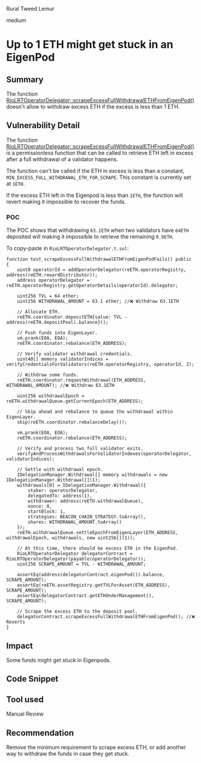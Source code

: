 Rural Tweed Lemur

medium

# Up to 1 ETH might get stuck in an EigenPod

## Summary
The function [RioLRTOperatorDelegator::scrapeExcessFullWithdrawalETHFromEigenPod()](https://github.com/sherlock-audit/2024-02-rio-network-core-protocol/blob/main/rio-sherlock-audit/contracts/restaking/RioLRTOperatorDelegator.sol#L160) doesn't allow to withdraw excess ETH if the excess is less than 1 ETH.

## Vulnerability Detail
The function [RioLRTOperatorDelegator::scrapeExcessFullWithdrawalETHFromEigenPod()](https://github.com/sherlock-audit/2024-02-rio-network-core-protocol/blob/main/rio-sherlock-audit/contracts/restaking/RioLRTOperatorDelegator.sol#L160) is a permissionless function that can be called to retrieve ETH left in excess after a full withdrawal of a validator happens.

The function can't be called if the ETH in excess is less than a constant, `MIN_EXCESS_FULL_WITHDRAWAL_ETH_FOR_SCRAPE`. This constant is currently set at `1ETH`.

If the excess ETH left in the Eigenpod is less than `1ETH`, the function will revert making it impossible to recover the funds.

### POC
The POC shows that withdrawing `63.1ETH` when two validators have `64ETH` deposited will making it impossible to retrieve the remaining `0.9ETH`.

To copy-paste in `RioLRTOperatorDelegator.t.sol`:
```solidity
function test_scrapeExcessFullWithdrawalETHFromEigenPodFails() public {
    uint8 operatorId = addOperatorDelegator(reETH.operatorRegistry, address(reETH.rewardDistributor));
    address operatorDelegator = reETH.operatorRegistry.getOperatorDetails(operatorId).delegator;

    uint256 TVL = 64 ether;
    uint256 WITHDRAWAL_AMOUNT = 63.1 ether; //❌ Withdraw 63.1ETH

    // Allocate ETH.
    reETH.coordinator.depositETH{value: TVL - address(reETH.depositPool).balance}();

    // Push funds into EigenLayer.
    vm.prank(EOA, EOA);
    reETH.coordinator.rebalance(ETH_ADDRESS);

    // Verify validator withdrawal credentials.
    uint40[] memory validatorIndices = verifyCredentialsForValidators(reETH.operatorRegistry, operatorId, 2);

    // Withdraw some funds.
    reETH.coordinator.requestWithdrawal(ETH_ADDRESS, WITHDRAWAL_AMOUNT); //❌ Withdraw 63.1ETH

    uint256 withdrawalEpoch = reETH.withdrawalQueue.getCurrentEpoch(ETH_ADDRESS);

    // Skip ahead and rebalance to queue the withdrawal within EigenLayer.
    skip(reETH.coordinator.rebalanceDelay());

    vm.prank(EOA, EOA);
    reETH.coordinator.rebalance(ETH_ADDRESS);

    // Verify and process two full validator exits.
    verifyAndProcessWithdrawalsForValidatorIndexes(operatorDelegator, validatorIndices);

    // Settle with withdrawal epoch.
    IDelegationManager.Withdrawal[] memory withdrawals = new IDelegationManager.Withdrawal[](1);
    withdrawals[0] = IDelegationManager.Withdrawal({
        staker: operatorDelegator,
        delegatedTo: address(1),
        withdrawer: address(reETH.withdrawalQueue),
        nonce: 0,
        startBlock: 1,
        strategies: BEACON_CHAIN_STRATEGY.toArray(),
        shares: WITHDRAWAL_AMOUNT.toArray()
    });
    reETH.withdrawalQueue.settleEpochFromEigenLayer(ETH_ADDRESS, withdrawalEpoch, withdrawals, new uint256[](1));

    // At this time, there should be excess ETH in the EigenPod.
    RioLRTOperatorDelegator delegatorContract = RioLRTOperatorDelegator(payable(operatorDelegator));
    uint256 SCRAPE_AMOUNT = TVL - WITHDRAWAL_AMOUNT;

    assertEq(address(delegatorContract.eigenPod()).balance, SCRAPE_AMOUNT);
    assertEq(reETH.assetRegistry.getTVLForAsset(ETH_ADDRESS), SCRAPE_AMOUNT);
    assertEq(delegatorContract.getETHUnderManagement(), SCRAPE_AMOUNT);

    // Scrape the excess ETH to the deposit pool.
    delegatorContract.scrapeExcessFullWithdrawalETHFromEigenPod(); //❌ Reverts
}
```

## Impact
Some funds might get stuck in Eigenpods.

## Code Snippet

## Tool used

Manual Review

## Recommendation
Remove the minimum requirement to scrape excess ETH, or add another way to withdraw the funds in case they get stuck.